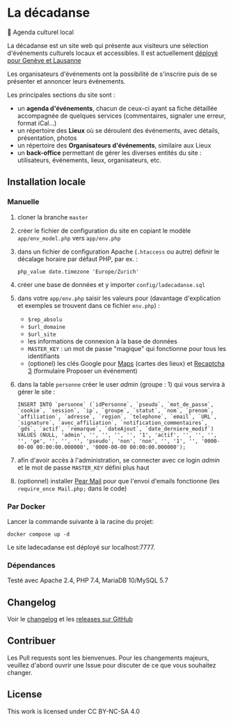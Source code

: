 # La décadanse
📅 Agenda culturel local

La décadanse est un site web qui présente aux visiteurs une sélection d'événements culturels locaux et accessibles. Il est actuellement [déployé pour Genève et Lausanne](https://ladecadanse.darksite.ch/)

Les organisateurs d'événements ont la possibilité de s'inscrire puis de se présenter et annoncer leurs événements.

Les principales sections du site sont :
- un **agenda d'événements**, chacun de ceux-ci ayant sa fiche détaillée accompagnée de quelques services (commentaires, signaler une erreur, format iCal...)
- un répertoire des **Lieux** où se déroulent des événements, avec détails, présentation, photos
- un répertoire des **Organisateurs d'événements**, similaire aux Lieux
- un **back-office** permettant de gérer les diverses entités du site : utilisateurs, événements, lieux, organisateurs, etc.

## Installation locale

### Manuelle
1. cloner la branche `master`
1. créer le fichier de configuration du site en copiant le modèle `app/env_model.php` vers `app/env.php`
1. dans un fichier de configuration Apache (`.htaccess` ou autre) définir le décalage horaire par défaut PHP, par ex. :
    ```
    php_value date.timezone 'Europe/Zurich'
    ```
1. créer une base de données et y importer `config/ladecadanse.sql`
1. dans votre `app/env.php` saisir les valeurs pour (davantage d'explication et exemples se trouvent dans ce fichier `env.php`) :
    - `$rep_absolu`
    - `$url_domaine`
    - `$url_site` 
    - les informations de connexion à la base de données
    - `MASTER_KEY` : un mot de passe "magique" qui fonctionne pour tous les identifiants
    - (optionel) les clés Google pour [Maps](https://developers.google.com/maps/documentation/javascript/get-api-key) (cartes des lieux) et [Recaptcha 3](https://www.google.com/recaptcha/intro/v3.html) (formulaire Proposer un événement)
1. dans la table `personne` créer le user *admin* (groupe : 1) qui vous servira à gérer le site :
    
    ```INSERT INTO `personne` (`idPersonne`, `pseudo`, `mot_de_passe`, `cookie`, `session`, `ip`, `groupe`, `statut`, `nom`, `prenom`, `affiliation`, `adresse`, `region`, `telephone`, `email`, `URL`, `signature`, `avec_affiliation`, `notification_commentaires`, `gds`, `actif`, `remarque`, `dateAjout`, `date_derniere_modif`) VALUES (NULL, 'admin', '', '', '', '', '1', 'actif', '', '', '', '', 'ge', '', '', '', 'pseudo', 'non', 'non', '', '1', '', '0000-00-00 00:00:00.000000', '0000-00-00 00:00:00.000000');```
1. afin d'avoir accès à l'administration, se connecter avec ce login *admin* et le mot de passe `MASTER_KEY` défini plus haut 
1. (optionnel) installer [Pear Mail](https://pear.php.net/package/Mail/) pour que l'envoi d'emails fonctionne (les `require_once Mail.php;` dans le code)

### Par Docker
Lancer la commande suivante à la racine du projet:
```
docker compose up -d
```
Le site ladecadanse est déployé sur localhost:7777.

### Dépendances
Testé avec Apache 2.4, PHP 7.4, MariaDB 10/MySQL 5.7

## Changelog
Voir le [changelog](CHANGELOG.md) et les [releases sur GitHub](https://github.com/agilare/ladecadanse/releases)

## Contribuer
Les Pull requests sont les bienvenues. Pour les changements majeurs, veuillez d'abord ouvrir une Issue pour discuter de ce que vous souhaitez changer.

## License
This work is licensed under CC BY-NC-SA 4.0 